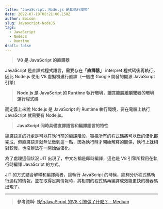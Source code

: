 ```yaml
---
title: "JavaScript: Node.js 是其執行環境"
date: 2022-07-18T08:21:00.150Z
author: Boison
slug: Javascript-NodeJS
tags:
  - JavaScript
  - NodeJS
  - Runtime
draft: false
---
```

> **V8 是 JavaScript 的直譯器**

JavaScript 是直譯式程式語言，需要存在「**直譯器」** interpret 程式碼後再執行，因此 Node.js 使用 V8 虛擬機進行直譯（一個由 Google 開發的開源 JavaScript 引擎）

> **Node.js 是 JavaScript 的 Runtime 執行環境，讓其能脫離瀏覽器的環境運行程式碼**

而定義上來說 Node.js 是 JavaScript 的 Runtime 執行環境，要在電腦上執行 JavaScript 就需要有 Node.js。

> **JavaScript 同時具備直譯語言和編譯語言的特性**

編譯語言的好處是可以在執行前的編譯階段，審視所有的程式碼將可以做的優化都完成，但直譯語言就無法做到這一點，因為執行時才開始解釋的關係，執行上就相對較慢，也沒辦法在一開始做優化。

為了處理這個狀況 JIT 出現了，中文名稱是即時編譯，這也是 V8 引擎所採用在執行時編譯 JavaScript 的方式。

JIT 的方式結合解釋和編譯兩者，讓執行 JavaScript 的時候，能夠分析程式碼執行過程的情報，並在取得足夠情報時，將相關的程式碼再編譯成效能更快的機器碼出現了。

---

> **參考資料:** [執行JavaScript 的V8 引擎做了什麼？ - Medium](https://medium.com/starbugs/%E5%9F%B7%E8%A1%8C-javascript-%E7%9A%84-v8-%E5%BC%95%E6%93%8E%E5%81%9A%E4%BA%86%E4%BB%80%E9%BA%BC-f97e5b4b3fbe)
